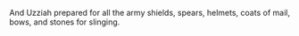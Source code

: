 And Uzziah prepared for all the army shields, spears, helmets, coats of mail, bows, and stones for slinging.
